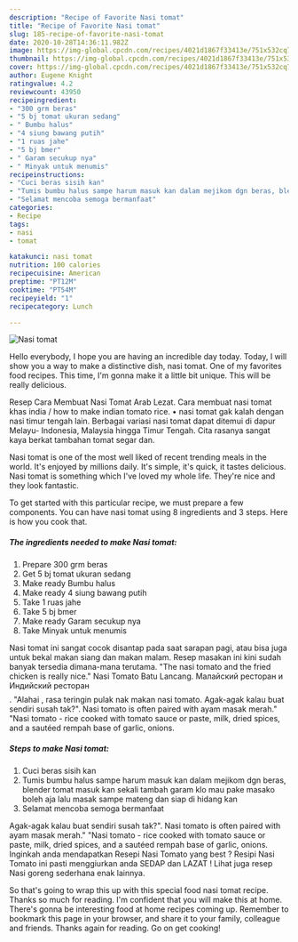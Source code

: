 ```yaml
---
description: "Recipe of Favorite Nasi tomat"
title: "Recipe of Favorite Nasi tomat"
slug: 185-recipe-of-favorite-nasi-tomat
date: 2020-10-28T14:36:11.982Z
image: https://img-global.cpcdn.com/recipes/4021d1867f33413e/751x532cq70/nasi-tomat-foto-resep-utama.jpg
thumbnail: https://img-global.cpcdn.com/recipes/4021d1867f33413e/751x532cq70/nasi-tomat-foto-resep-utama.jpg
cover: https://img-global.cpcdn.com/recipes/4021d1867f33413e/751x532cq70/nasi-tomat-foto-resep-utama.jpg
author: Eugene Knight
ratingvalue: 4.2
reviewcount: 43950
recipeingredient:
- "300 grm beras"
- "5 bj tomat ukuran sedang"
- " Bumbu halus"
- "4 siung bawang putih"
- "1 ruas jahe"
- "5 bj bmer"
- " Garam secukup nya"
- " Minyak untuk menumis"
recipeinstructions:
- "Cuci beras sisih kan"
- "Tumis bumbu halus sampe harum masuk kan dalam mejikom dgn beras, blender tomat masuk kan sekali tambah garam klo mau pake masako boleh aja lalu masak sampe mateng dan siap di hidang kan"
- "Selamat mencoba semoga bermanfaat"
categories:
- Recipe
tags:
- nasi
- tomat

katakunci: nasi tomat 
nutrition: 100 calories
recipecuisine: American
preptime: "PT12M"
cooktime: "PT54M"
recipeyield: "1"
recipecategory: Lunch

---
```



![Nasi tomat](https://img-global.cpcdn.com/recipes/4021d1867f33413e/751x532cq70/nasi-tomat-foto-resep-utama.jpg)

Hello everybody, I hope you are having an incredible day today. Today, I will show you a way to make a distinctive dish, nasi tomat. One of my favorites food recipes. This time, I'm gonna make it a little bit unique. This will be really delicious.

Resep Cara Membuat Nasi Tomat Arab Lezat. Cara membuat nasi tomat khas india / how to make indian tomato rice. • nasi tomat gak kalah dengan nasi timur tengah lain. Berbagai variasi nasi tomat dapat ditemui di dapur Melayu- Indonesia, Malaysia hingga Timur Tengah. Cita rasanya sangat kaya berkat tambahan tomat segar dan.

Nasi tomat is one of the most well liked of recent trending meals in the world. It's enjoyed by millions daily. It's simple, it's quick, it tastes delicious. Nasi tomat is something which I've loved my whole life. They're nice and they look fantastic.


To get started with this particular recipe, we must prepare a few components. You can have nasi tomat using 8 ingredients and 3 steps. Here is how you cook that.

<!--inarticleads1-->

##### The ingredients needed to make Nasi tomat:

1. Prepare 300 grm beras
1. Get 5 bj tomat ukuran sedang
1. Make ready  Bumbu halus
1. Make ready 4 siung bawang putih
1. Take 1 ruas jahe
1. Take 5 bj bmer
1. Make ready  Garam secukup nya
1. Take  Minyak untuk menumis


Nasi tomat ini sangat cocok disantap pada saat sarapan pagi, atau bisa juga untuk bekal makan siang dan makan malam. Resep masakan ini kini sudah banyak tersedia dimana-mana terutama. &#34;The nasi tomato and the fried chicken is really nice.&#34; Nasi Tomato Batu Lancang. Малайский ресторан и Индийский ресторан$$$$. &#34;Alahai , rasa teringin pulak nak makan nasi tomato. Agak-agak kalau buat sendiri susah tak?&#34;. Nasi tomato is often paired with ayam masak merah.&#34; &#34;Nasi tomato - rice cooked with tomato sauce or paste, milk, dried spices, and a sautéed rempah base of garlic, onions. 

<!--inarticleads2-->

##### Steps to make Nasi tomat:

1. Cuci beras sisih kan
1. Tumis bumbu halus sampe harum masuk kan dalam mejikom dgn beras, blender tomat masuk kan sekali tambah garam klo mau pake masako boleh aja lalu masak sampe mateng dan siap di hidang kan
1. Selamat mencoba semoga bermanfaat


Agak-agak kalau buat sendiri susah tak?&#34;. Nasi tomato is often paired with ayam masak merah.&#34; &#34;Nasi tomato - rice cooked with tomato sauce or paste, milk, dried spices, and a sautéed rempah base of garlic, onions. Inginkah anda mendapatkan Resepi Nasi Tomato yang best ? Resipi Nasi Tomato ini pasti menggiurkan anda SEDAP dan LAZAT ! Lihat juga resep Nasi goreng sederhana enak lainnya. 

So that's going to wrap this up with this special food nasi tomat recipe. Thanks so much for reading. I'm confident that you will make this at home. There's gonna be interesting food at home recipes coming up. Remember to bookmark this page in your browser, and share it to your family, colleague and friends. Thanks again for reading. Go on get cooking!
